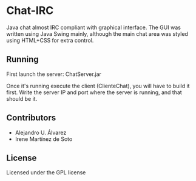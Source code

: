 # Chat-IRC

Java chat almost IRC compliant with graphical interface. The GUI was written using Java Swing mainly, although the main chat area was styled using HTML+CSS for extra control.


## Running
First launch the server: ChatServer.jar

Once it's running execute the client (ClienteChat), you will have to build it first. Write the server IP and port where the server is running, and that should be it.

## Contributors

* Alejandro U. Álvarez
* Irene Martínez de Soto

## License
Licensed under the GPL license
